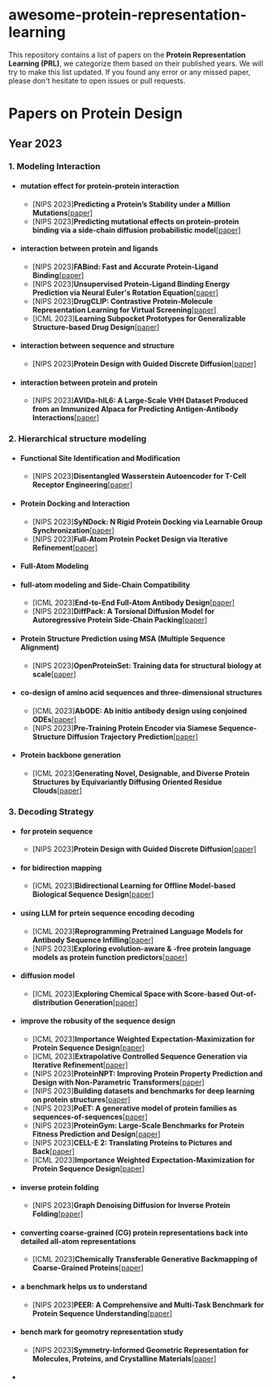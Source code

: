 # awesome-protein-representation-learning

This repository contains a list of papers on the **Protein Representation Learning (PRL)**, we categorize them based on their published years. We will try to make this list updated. If you found any error or any missed paper, please don't hesitate to open issues or pull requests.


# Papers on Protein Design

## Year 2023

### 1. Modeling Interaction


- #### mutation effect for protein-protein interaction
  - [NIPS 2023]**Predicting a Protein’s Stability under a Million Mutations**[[paper]](https://arxiv.org/pdf/2310.12979)
  - [NIPS 2023]**Predicting mutational effects on protein-protein binding via a side-chain diffusion probabilistic model**[[paper]](https://arxiv.org/abs/2310.19849)

 
- #### interaction between protein and ligands
  - [NIPS 2023]**FABind: Fast and Accurate Protein-Ligand Binding**[[paper]](https://arxiv.org/abs/2310.06763)
  - [NIPS 2023]**Unsupervised Protein-Ligand Binding Energy Prediction via Neural Euler's Rotation Equation**[[paper]](https://arxiv.org/abs/2301.10814)
  - [NIPS 2023]**DrugCLIP: Contrastive Protein-Molecule Representation Learning for Virtual Screening**[[paper]](https://arxiv.org/abs/2310.06367)
  - [ICML 2023]**Learning Subpocket Prototypes for Generalizable Structure-based Drug Design**[[paper]](https://openreview.net/forum?id=gfdK6nK8AI)

 
- #### interaction between sequence and structure
  - [NIPS 2023]**Protein Design with Guided Discrete Diffusion**[[paper]](https://arxiv.org/abs/2305.20009)

 
- #### interaction between protein and protein
  - [NIPS 2023]**AVIDa-hIL6: A Large-Scale VHH Dataset Produced from an Immunized Alpaca for Predicting Antigen-Antibody Interactions**[[paper]](https://arxiv.org/abs/2306.03329)
  

  

  

### 2. Hierarchical structure modeling

- ####  Functional Site Identification and Modification
  - [NIPS 2023]**Disentangled Wasserstein Autoencoder for T-Cell Receptor Engineering**[[paper]](https://arxiv.org/abs/2210.08171)

- #### Protein Docking and Interaction
  - [NIPS 2023]**SyNDock: N Rigid Protein Docking via Learnable Group Synchronization**[[paper]](https://arxiv.org/abs/2305.15156)
  - [NIPS 2023]**Full-Atom Protein Pocket Design via Iterative Refinement**[[paper]](https://arxiv.org/abs/2310.02553)

- #### Full-Atom Modeling 

- #### full-atom modeling and Side-Chain Compatibility
  - [ICML 2023]**End-to-End Full-Atom Antibody Design**[[paper]](https://openreview.net/forum?id=zAXusLf6R8)
  - [NIPS 2023]**DiffPack: A Torsional Diffusion Model for Autoregressive Protein Side-Chain Packing**[[paper]](https://arxiv.org/abs/2306.01794)
  
- #### Protein Structure Prediction using MSA (Multiple Sequence Alignment)
  - [NIPS 2023]**OpenProteinSet: Training data for structural biology at scale**[[paper]](https://arxiv.org/abs/2308.05326)

- #### co-design of amino acid sequences and three-dimensional structures
  - [ICML 2023]**AbODE: Ab initio antibody design using conjoined ODEs**[[paper]](https://openreview.net/forum?id=EB5unD2ojL)
  - [NIPS 2023]**Pre-Training Protein Encoder via Siamese Sequence-Structure Diffusion Trajectory Prediction**[[paper]](https://arxiv.org/abs/2301.12068)
 
- #### Protein backbone generation
  - [ICML 2023]**Generating Novel, Designable, and Diverse Protein Structures by Equivariantly Diffusing Oriented Residue Clouds**[[paper]](https://openreview.net/forum?id=4Kw5hKY8u8)

### 3. Decoding Strategy

- #### for protein sequence
  - [NIPS 2023]**Protein Design with Guided Discrete Diffusion**[[paper]](https://arxiv.org/abs/2305.20009)

- #### for bidirection mapping
  - [ICML 2023]**Bidirectional Learning for Offline Model-based Biological Sequence Design**[[paper]](https://openreview.net/forum?id=CUORPu6abU)


- #### using LLM for prtein sequence encoding decoding
  - [ICML 2023]**Reprogramming Pretrained Language Models for Antibody Sequence Infilling**[[paper]](https://openreview.net/forum?id=K2gn1WiLAu)
  - [NIPS 2023]**Exploring evolution-aware & -free protein language models as protein function predictors**[[paper]](https://arxiv.org/abs/2206.06583)
 

- #### diffusion model
   - [ICML 2023]**Exploring Chemical Space with Score-based Out-of-distribution Generation**[[paper]](https://openreview.net/forum?id=WP07wAWxty)
 
- #### improve the robusity of the sequence design
  - [ICML 2023]**Importance Weighted Expectation-Maximization for Protein Sequence Design**[[paper]](https://arxiv.org/abs/2305.00386)
  - [ICML 2023]**Extrapolative Controlled Sequence Generation via Iterative Refinement**[[paper]](https://openreview.net/forum?id=EuUeVUS6UV)
  - [NIPS 2023]**ProteinNPT: Improving Protein Property Prediction and Design with Non-Parametric Transformers**[[paper]](https://openreview.net/forum?id=AwzbQVuDBk)
  - [NIPS 2023]**Building datasets and benchmarks for deep learning on protein structures**[[paper]](https://openreview.net/pdf?id=27vPcG4vKV)
  - [NIPS 2023]**PoET: A generative model of protein families as sequences-of-sequences**[[paper]](https://arxiv.org/abs/2306.06156)
  - [NIPS 2023]**ProteinGym: Large-Scale Benchmarks for Protein Fitness Prediction and Design**[[paper]](https://proceedings.neurips.cc/paper_files/paper/2023/file/cac723e5ff29f65e3fcbb0739ae91bee-Paper-Datasets_and_Benchmarks.pdf)
  - [NIPS 2023]**CELL-E 2: Translating Proteins to Pictures and Back**[[paper]](https://www.biorxiv.org/content/10.1101/2023.10.05.561066v1)
  - [ICML 2023]**Importance Weighted Expectation-Maximization for Protein Sequence Design**[[paper]](https://arxiv.org/abs/2305.00386)


- #### inverse protein folding
  - [NIPS 2023]**Graph Denoising Diffusion for Inverse Protein Folding**[[paper]](https://arxiv.org/abs/2306.16819)

- #### converting coarse-grained (CG) protein representations back into detailed all-atom representations
  - [ICML 2023]**Chemically Transferable Generative Backmapping of Coarse-Grained Proteins**[[paper]](https://openreview.net/forum?id=7DnvWyVkUo)
 

- #### a benchmark helps us to understand
  - [NIPS 2023]**PEER: A Comprehensive and Multi-Task Benchmark for Protein Sequence Understanding**[[paper]](https://arxiv.org/abs/2206.02096)


- #### bench mark for geomotry representation study
   - [NIPS 2023]**Symmetry-Informed Geometric Representation for Molecules, Proteins, and Crystalline Materials**[[paper]](https://arxiv.org/abs/2306.09375)
 
- #### 
  




